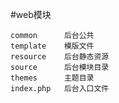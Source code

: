 #web模块

```
common		后台公共
template	模版文件
resource	后台静态资源
source		后台模块目录
themes		主题目录
index.php	后台入口文件
```
